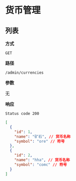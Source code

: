 # 货币管理

## 列表

**方式**

`GET`

**路径**

`/admin/currencies`

**参数**

无

**响应**

`Status code 200`

```json
[
  {
    "id": 1,
    "name": "矿石", // 货币名称
    "symbol": "ore" // 符号
  },
  {
    "id": 2,
    "name": "hha", // 货币名称
    "symbol": "comc" // 符号
  }
]
```
